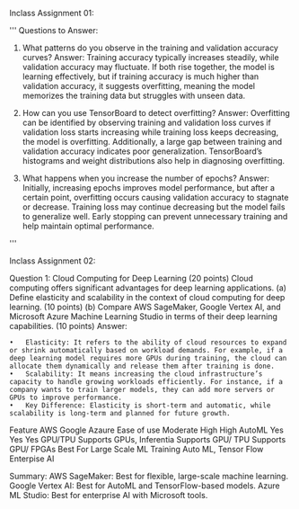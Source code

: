 Inclass Assignment 01:

'''
Questions to Answer:
1.	What patterns do you observe in the training and validation accuracy curves?
Answer: 
Training accuracy typically increases steadily, while validation accuracy may 
fluctuate. If both rise together, the model is learning effectively, but if 
training accuracy is much higher than validation accuracy, it suggests overfitting, 
meaning the model memorizes the training data but struggles with unseen data.

2.	How can you use TensorBoard to detect overfitting?
Answer: Overfitting can be identified by observing training and validation loss curves if 
validation loss starts increasing while training loss keeps decreasing, the model is 
overfitting. Additionally, a large gap between training and validation accuracy indicates 
poor generalization. TensorBoard’s histograms and weight distributions also help in 
diagnosing overfitting.

3.	What happens when you increase the number of epochs?
Answer: Initially, increasing epochs improves model performance, but after a certain point, 
overfitting occurs causing validation accuracy to stagnate or decrease. Training loss may 
continue decreasing but the model fails to generalize well. 
Early stopping can prevent 
unnecessary training and help maintain optimal performance.

'''

Inclass Assignment 02:

Question 1: Cloud Computing for Deep Learning (20 points)
Cloud computing offers significant advantages for deep learning applications.
(a) Define elasticity and scalability in the context of cloud computing for deep learning. (10 points)
(b) Compare AWS SageMaker, Google Vertex AI, and Microsoft Azure Machine Learning Studio in terms of their deep learning capabilities. (10 points)
Answer: 

	•	Elasticity: It refers to the ability of cloud resources to expand or shrink automatically based on workload demands. For example, if a deep learning model requires more GPUs during training, the cloud can allocate them dynamically and release them after training is done.
	•	Scalability: It means increasing the cloud infrastructure’s capacity to handle growing workloads efficiently. For instance, if a company wants to train larger models, they can add more servers or GPUs to improve performance.
	•	Key Difference: Elasticity is short-term and automatic, while scalability is long-term and planned for future growth.

Feature	   AWS 	                          Google	               Azaure
Ease of use 	Moderate	              High	                   High
AutoML	    Yes	                          Yes	                   Yes
GPU/TPU	Supports GPUs, Inferentia	Supports GPU/ TPU	Supports GPU/ FPGAs
Best For	Large Scale ML Training	Auto ML, Tensor Flow 	Enterpise AI

Summary:
	AWS SageMaker: Best for flexible, large-scale machine learning.
	Google Vertex AI: Best for AutoML and TensorFlow-based models.
	Azure ML Studio: Best for enterprise AI with Microsoft tools.
